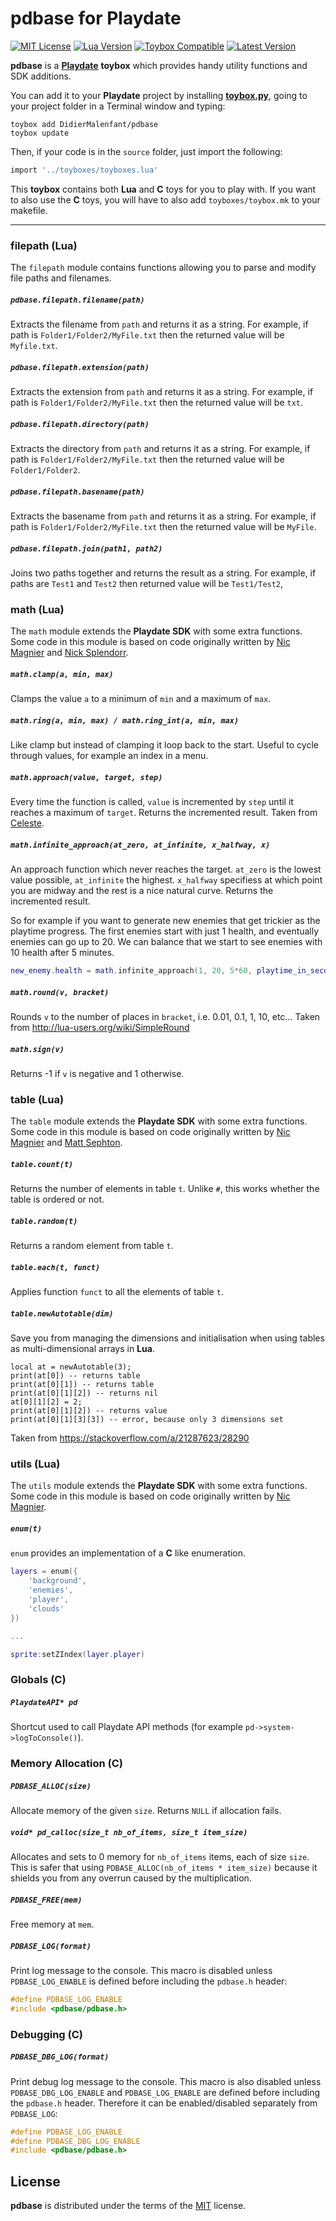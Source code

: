# pdbase for Playdate

[![MIT License](https://img.shields.io/github/license/DidierMalenfant/pdbase)](https://spdx.org/licenses/MIT.html) [![Lua Version](https://img.shields.io/badge/Lua-5.4-yellowgreen)](https://lua.org) [![Toybox Compatible](https://img.shields.io/badge/toybox.py-compatible-brightgreen)](https://toyboxpy.io) [![Latest Version](https://img.shields.io/github/v/tag/DidierMalenfant/pdbase)](https://github.com/DidierMalenfant/pdbase/tags)

**pdbase** is a [**Playdate**](https://play.date) **toybox** which provides handy utility functions and SDK additions.

You can add it to your **Playdate** project by installing [**toybox.py**](https://toyboxpy.io), going to your project folder in a Terminal window and typing:

```console
toybox add DidierMalenfant/pdbase
toybox update
```

Then, if your code is in the `source` folder, just import the following:

```lua
import '../toyboxes/toyboxes.lua'
```

This **toybox** contains both **Lua** and **C** toys for you to play with. If you want to also use the **C** toys, you will have to also add `toyboxes/toybox.mk` to your makefile.

---

### filepath (Lua)

The `filepath` module contains functions allowing you to parse and modify file paths and filenames.

##### `pdbase.filepath.filename(path)`

Extracts the filename from `path` and returns it as a string. For example, if path is `Folder1/Folder2/MyFile.txt` then the returned value will be `Myfile.txt`.

##### `pdbase.filepath.extension(path)`

Extracts the extension from `path` and returns it as a string. For example, if path is `Folder1/Folder2/MyFile.txt` then the returned value will be `txt`.

##### `pdbase.filepath.directory(path)`

Extracts the directory from `path` and returns it as a string. For example, if path is `Folder1/Folder2/MyFile.txt` then the returned value will be `Folder1/Folder2`.

##### `pdbase.filepath.basename(path)`

Extracts the basename from `path` and returns it as a string. For example, if path is `Folder1/Folder2/MyFile.txt` then the returned value will be `MyFile`.

##### `pdbase.filepath.join(path1, path2)`

Joins two paths together and returns the result as a string. For example, if paths are `Test1` and `Test2`  then returned value will be `Test1/Test2`,

### math (Lua)

The `math` module extends the **Playdate SDK** with some extra functions. Some code in this module is based on code originally written by [Nic Magnier](https://twitter.com/NicMagnier) and [Nick Splendorr](https://twitter.com/nosplendorr).

##### `math.clamp(a, min, max)`

Clamps the value `a` to a minimum of `min` and a maximum of `max`.

##### `math.ring(a, min, max) / math.ring_int(a, min, max)`

Like clamp but instead of clamping it loop back to the start. Useful to cycle through values, for example an index in a menu.

##### `math.approach(value, target, step)`

Every time the function is called, `value` is incremented by `step` until it reaches a maximum of `target`. Returns the incremented result. Taken from [Celeste](https://github.com/NoelFB/Celeste/tree/master/Source/Player).

##### `math.infinite_approach(at_zero, at_infinite, x_halfway, x)`

An approach function which never reaches the target. `at_zero` is the lowest value possible, `at_infinite` the highest. `x_halfway` specifiess at which point you are midway and the rest is a nice natural curve. Returns the incremented result.

So for example if you want to generate new enemies that get trickier as the playtime progress. The first enemies start with just 1 health, and eventually enemies can go up to 20. We can balance that we start to see enemies with 10 health after 5 minutes.

```lua
new_enemy.health = math.infinite_approach(1, 20, 5*60, playtime_in_seconds)
```

##### `math.round(v, bracket)`

Rounds `v` to the number of places in `bracket`, i.e. 0.01, 0.1, 1, 10, etc... Taken from http://lua-users.org/wiki/SimpleRound

##### `math.sign(v)`

Returns -1 if `v` is negative and 1 otherwise.

### table (Lua)

The `table` module extends the **Playdate SDK** with some extra functions. Some code in this module is based on code originally written by [Nic Magnier](https://twitter.com/NicMagnier) and [Matt Sephton](https://twitter.com/gingerbeardman).

##### `table.count(t)`

Returns the number of elements in table `t`. Unlike `#`, this works whether the table is ordered or not.

##### `table.random(t)`

Returns a random element from table `t`.

##### `table.each(t, funct)`

Applies function `funct` to all the elements of table `t`.

##### `table.newAutotable(dim)`

Save you from managing the dimensions and initialisation when using tables as multi-dimensional arrays in **Lua**.

```
local at = newAutotable(3);
print(at[0]) -- returns table
print(at[0][1]) -- returns table
print(at[0][1][2]) -- returns nil
at[0][1][2] = 2;
print(at[0][1][2]) -- returns value
print(at[0][1][3][3]) -- error, because only 3 dimensions set
```

Taken from https://stackoverflow.com/a/21287623/28290

### utils (Lua)

The `utils` module extends the **Playdate SDK** with some extra functions. Some code in this module is based on code originally written by [Nic Magnier](https://twitter.com/NicMagnier).

##### `enum(t)`

`enum` provides an implementation of a **C** like enumeration.

```lua
layers = enum({
    'background',
    'enemies',
    'player',
    'clouds'
})

...

sprite:setZIndex(layer.player)
```

### Globals (C)

##### `PlaydateAPI* pd`

Shortcut used to call Playdate API methods (for example `pd->system->logToConsole()`).

### Memory Allocation (C)

##### `PDBASE_ALLOC(size)`

Allocate memory of the given `size`. Returns `NULL` if allocation fails.

##### `void* pd_calloc(size_t nb_of_items, size_t item_size)`

Allocates and sets to 0 memory for `nb_of_items` items, each of size `size`. This is safer that using `PDBASE_ALLOC(nb_of_items * item_size)` because it shields you from any overrun caused by the multiplication.

##### `PDBASE_FREE(mem)`

Free memory at `mem`.

##### `PDBASE_LOG(format)`

Print log message to the console. This macro is disabled unless `PDBASE_LOG_ENABLE` is defined before including the `pdbase.h` header:

```c
#define PDBASE_LOG_ENABLE
#include <pdbase/pdbase.h>
```

### Debugging (C)

##### `PDBASE_DBG_LOG(format)`

Print debug log message to the console. This macro is also disabled unless `PDBASE_DBG_LOG_ENABLE` and `PDBASE_LOG_ENABLE` are defined before including the `pdbase.h` header. Therefore it can be enabled/disabled separately from `PDBASE_LOG`:

```c
#define PDBASE_LOG_ENABLE
#define PDBASE_DBG_LOG_ENABLE
#include <pdbase/pdbase.h>
```

## License

**pdbase** is distributed under the terms of the [MIT](https://spdx.org/licenses/MIT.html) license.
